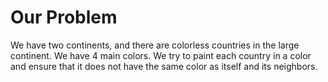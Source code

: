 # Our Problem

We have two continents, and there are colorless countries in the large continent.
We have 4 main colors. We try to paint each country in a color and ensure that it
does not have the same color as itself and its neighbors.
